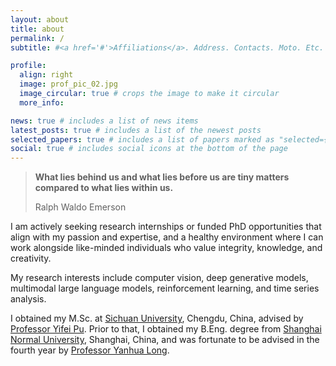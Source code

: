 ```yaml
---
layout: about
title: about
permalink: /
subtitle: #<a href='#'>Affiliations</a>. Address. Contacts. Moto. Etc.

profile:
  align: right
  image: prof_pic_02.jpg
  image_circular: true # crops the image to make it circular
  more_info: 

news: true # includes a list of news items
latest_posts: true # includes a list of the newest posts
selected_papers: true # includes a list of papers marked as "selected={true}"
social: true # includes social icons at the bottom of the page
---
```

 
<blockquote>
<p><b>What lies behind us and what lies before us are tiny matters compared to what lies within us.</b></p>
<footer>Ralph Waldo Emerson</footer>
</blockquote>

<p>I am actively seeking research internships or funded PhD opportunities that align with my passion and expertise, and a healthy environment where I can work alongside like-minded individuals who value integrity, knowledge, and creativity.</p>
<p>My research interests include computer vision, deep generative models, multimodal large language models, reinforcement learning, and time series analysis.</p>
<p>I obtained my M.Sc. at <a href="https://en.scu.edu.cn/" target="_blank" rel="noopener"><span>Sichuan University</span></a>, Chengdu, China, advised by <a href='https://ieeexplore.ieee.org/author/37269178400' target="_blank" rel="noopener"><span>Professor Yifei Pu</span></a>. Prior to that, I obtained my B.Eng. degree from <a href="https://english.shnu.edu.cn/" target="_blank" rel="noopener"><span>Shanghai Normal University</span></a>, Shanghai, China, and was fortunate to be advised in the fourth year by <a href='https://scholar.google.com/citations?user=dR3syukAAAAJ&hl=en&oi=ao' target="_blank" rel="noopener"><span>Professor Yanhua Long</span></a>.</p>

